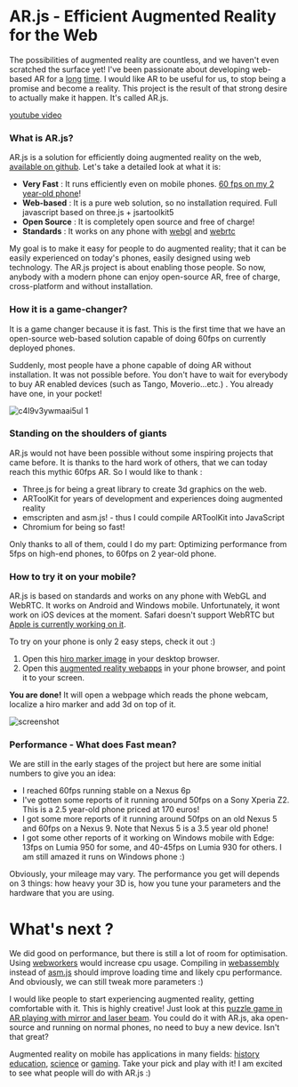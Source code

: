 # AR.js - Efficient Augmented Reality for the Web

The possibilities of augmented reality are countless, and we haven't even scratched the surface yet!
I've been passionate about developing web-based AR for a [long](https://www.youtube.com/watch?v=rzLuJxTraos) [time](https://github.com/jeromeetienne/threex.webar). I would like AR to be useful for us, to stop being a promise and become a reality. This project is the result of that strong desire to actually make it happen. It's called AR.js. 

[youtube video](https://www.youtube.com/watch?v=0MtvjFg7tik)

### What is AR.js? 

AR.js is a solution for efficiently doing augmented reality on the web, [available on github](https://github.com/jeromeetienne/ar.js). Let's take a detailed look at what it is: 

- **Very Fast** : It runs efficiently even on mobile phones. [60 fps on my 2 year-old phone](https://twitter.com/jerome_etienne/status/831333879810236421)!
- **Web-based** : It is a pure web solution, so no installation required. Full javascript based on three.js + jsartoolkit5
- **Open Source** : It is completely open source and free of charge!
- **Standards** : It works on any phone with [webgl](http://caniuse.com/#feat=webgl) and [webrtc](http://caniuse.com/#feat=stream)

My goal is to make it easy for people to do augmented reality; that it can be easily experienced on today's phones, easily designed using web technology. The AR.js project is about enabling those people. So now, anybody with a modern phone can enjoy open-source AR, free of charge, cross-platform and without installation.

### How it is a game-changer?

It is a game changer because it is fast. This is the first time that we have an open-source web-based solution capable of doing 60fps on currently deployed phones. 

Suddenly, most people have a phone capable of doing AR without installation. It was not possible before. You don't have to wait for everybody to buy AR enabled devices (such as Tango, Moverio...etc.) . You already have one, in your pocket!  

![c4l9v3ywmaai5ul 1](https://cloud.githubusercontent.com/assets/252962/23409880/23683520-fdc5-11e6-8c9b-f3e6dee9605a.jpg)

### Standing on the shoulders of giants 
AR.js would not have been possible without some inspiring projects that came before. It is thanks to the hard work of others, that we can today reach this mythic 60fps AR. So I would like to thank :

* Three.js for being a great library to create 3d graphics on the web.
* ARToolKit for years of development and experiences doing augmented reality
* emscripten and asm.js! - thus I could compile ARToolKit into JavaScript
* Chromium for being so fast!

Only thanks to all of them, could I do my part: Optimizing performance from 5fps on high-end phones, to 60fps on 2 year-old phone.

### How to try it on your mobile?

AR.js is based on standards and works on any phone with WebGL and WebRTC. It works on Android and Windows mobile. Unfortunately, it wont work on iOS devices at the moment. Safari doesn't support WebRTC but [Apple is currently working on it](https://webkit.org/status/#specification-webrtc).

To try on your phone is only 2 easy steps, check it out :)

1. Open this [hiro marker image](https://jeromeetienne.github.io/AR.js/data/images/HIRO.jpg) in your desktop browser.
1. Open this [augmented reality webapps](https://jeromeetienne.github.io/AR.js/three.js/examples/mobile-performance.html) in your phone browser, and point it to your screen.

**You are done!** It will open a webpage which reads the phone webcam, localize a hiro marker and add 3d on top of it.

![screenshot](https://cloud.githubusercontent.com/assets/252962/23072106/73a0656c-f528-11e6-9fcd-3c900d1d47d3.jpg)

### Performance - What does Fast mean? 

We are still in the early stages of  the project but here are some initial numbers to give you an idea: 

- I reached 60fps running stable on a Nexus 6p
- I've gotten some reports of it running around 50fps on a Sony Xperia Z2. This is a 2.5 year-old phone priced at 170 euros! 
- I got some more reports of it running around 50fps on an old Nexus 5 and 60fps on a Nexus 9. Note that Nexus 5 is a 3.5 year old phone!
- I got some other reports of it working on Windows mobile with Edge: 13fps on Lumia 950 for some, and 40-45fps on Lumia 930 for others. I am still amazed it runs on Windows phone :)

Obviously, your mileage may vary. The performance you get will depends on 3 things: how heavy your 3D is, how you tune your parameters and the hardware that you are using.

# What's next ?

We did good on performance, but there is still a lot of room for optimisation. Using [webworkers](https://developer.mozilla.org/en-US/docs/Web/API/Web_Workers_API/Using_web_workers)  would increase cpu usage. Compiling in [webassembly](https://webassembly.org) instead of [asm.js](http://asmjs.org/) should improve loading time and likely cpu performance. And obviously, we can still tweak more parameters :)

I would like people to start experiencing augmented reality, getting comfortable with it. This is highly creative! Just look at this [puzzle game in AR playing with mirror and laser beam](https://www.youtube.com/watch?v=OzLJb7HitvA). You could do it with AR.js, aka open-source and  running on normal phones, no need to buy a new device. Isn't that great? 

Augmented reality on mobile has applications in many fields: [history education](https://www.youtube.com/watch?v=gyp8ZYtyu_M), [science](https://www.youtube.com/watch?v=gMxdBdLpVgc) or [gaming](https://www.youtube.com/watch?v=kEMDgvfFUcI). Take your pick and play with it! I am excited to see what people will do with AR.js :)
